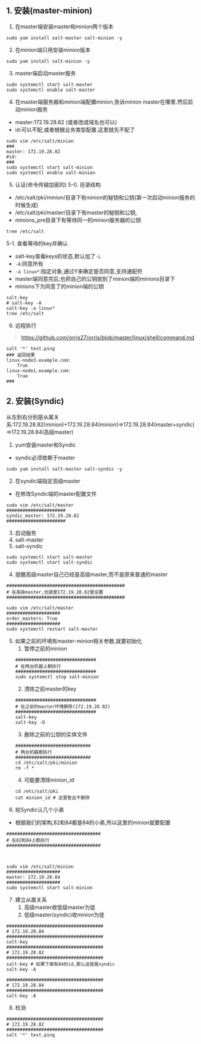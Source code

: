 ## 1. 安装(master-minion)
1. 在master端安装master和minion两个版本
```
sudo yum install salt-master salt-minion -y
```
2. 在minion端只用安装minion版本
```
sudo yum install salt-minion -y
```

3. master端启动master服务
```
sudo systemctl start salt-master
sudo systemctl enable salt-master
```
4. 在master端服务器和minion端配置minion,告诉minion master在哪里.然后启动minion服务
+ master:172.19.28.82 (或者改成域名也可以)
+ id:可以不配,或者根据业务类型配置.这里就先不配了
```
sudo vim /etc/salt/minion
###
master: 172.19.28.82
#id:
###
sudo systemctl start salt-minion
sudo systemctl enable salt-minion
```
5. 认证(命令传输加密的)
5-0. 目录结构
+ /etc/salt/pki/minion/目录下有minion的秘钥和公钥(第一次启动minion服务的时候生成)
+ /etc/salt/pki/master/目录下有master的秘钥和公钥,
+ minions_pre目录下有等待同一的minion服务器的公钥
```
tree /etc/salt
```
5-1. 查看等待的key并确认
+ salt-key查看keys的状态,默认加了`-L`
+ `-A`:同意所有
+ `-a linux*`:指定对象,通过Y来确定是否同意,支持通配符
+ master端同意完后,也把自己的公钥放到了minion端的minions目录下
+ minions下为同意了的minion端的公钥
```
salt-key
# salt-key -A
salt-key -a linux* 
tree /etc/salt
```

6. 远程执行
> https://github.com/orris27/orris/blob/master/linux/shell/command.md
```
salt '*' test.ping
### 返回结果
linux-node3.example.com:
    True
linux-node1.example.com:
    True
###
```

## 2. 安装(Syndic)
从左到右分别是从属关系:172.19.28.82(minion)+172.19.28.84(minion)=>172.19.28.84(master+syndic)=>172.19.28.84(高级master)
1. yum安装master和Syndic
+ syndic必须依赖于master
```
sudo yum install salt-master salt-syndic -y
```
2. 在syndic端指定高级master
+ 在修改Syndic端的master配置文件
```
sudo vim /etc/salt/master
######################
syndic_master: 172.19.28.82
######################
```
3. 启动服务
1. salt-master
2. salt-syndic
```
sudo systemctl start salt-master
sudo systemctl start salt-syndic
```
4. 提醒高级master自己已经是高级master,而不是原来普通的master
```
############################################
# 在高级master,也就是172.19.28.82里设置
############################################

sudo vim /etc/salt/master
####################
order_masters: True
####################
sudo systemctl restart salt-master
```
5. 如果之前的环境有master-minion相关参数,就要初始化
    1. 暂停之前的minion
    ```
    ##############################
    # 在两台机器上都执行
    ##############################
    sudo systemctl stop salt-minion
    ```
    2. 清除之前master的key
    ```
    ##############################
    # 在之前的master环境删除(172.19.28.82)
    ##############################
    salt-key
    salt-key -D
    ```
    3. 删除之前的公钥的实体文件
    ```
    ############################
    # 两台机器都执行
    ############################
    cd /etc/salt/pki/minion
    rm -f *
    ```
    4. 可能要清除minion_id
    ```
    cd /etc/salt/pki
    cat minion_id # 这里暂且不删除
    ```
6. 给Syndic认几个小弟
+ 根据我们的架构,82和84都是84的小弟,所以这里的minion就要配置
```
###################################
# 在82和84上都执行
###################################



sudo vim /etc/salt/minion
####################
master: 172.19.28.84
####################
sudo systemctl start salt-minion
```
7. 建立从属关系
    1. 高级master收低级master为徒
    2. 低级master(syndic)收minion为徒
```
####################################
# 172.19.28.84
####################################
salt-key
####################################
# 172.19.28.82
####################################
salt-key # 如果下面有84的id,那么这就是syndic
salt-key -A

####################################
# 172.19.28.84
####################################
salt-key -A

```
8. 检测
```
####################################
# 172.19.28.82
####################################
salt '*' test.ping
```
